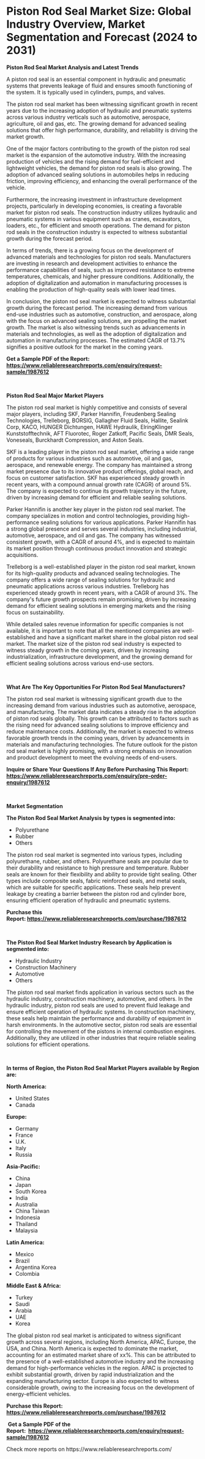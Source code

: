<p><h1>Piston Rod Seal Market Size: Global Industry Overview, Market Segmentation and Forecast (2024 to 2031)</h1></p><p><strong>Piston Rod Seal Market Analysis and Latest Trends</strong></p>
<p><p>A piston rod seal is an essential component in hydraulic and pneumatic systems that prevents leakage of fluid and ensures smooth functioning of the system. It is typically used in cylinders, pumps, and valves.</p><p>The piston rod seal market has been witnessing significant growth in recent years due to the increasing adoption of hydraulic and pneumatic systems across various industry verticals such as automotive, aerospace, agriculture, oil and gas, etc. The growing demand for advanced sealing solutions that offer high performance, durability, and reliability is driving the market growth.</p><p>One of the major factors contributing to the growth of the piston rod seal market is the expansion of the automotive industry. With the increasing production of vehicles and the rising demand for fuel-efficient and lightweight vehicles, the demand for piston rod seals is also growing. The adoption of advanced sealing solutions in automobiles helps in reducing friction, improving efficiency, and enhancing the overall performance of the vehicle.</p><p>Furthermore, the increasing investment in infrastructure development projects, particularly in developing economies, is creating a favorable market for piston rod seals. The construction industry utilizes hydraulic and pneumatic systems in various equipment such as cranes, excavators, loaders, etc., for efficient and smooth operations. The demand for piston rod seals in the construction industry is expected to witness substantial growth during the forecast period.</p><p>In terms of trends, there is a growing focus on the development of advanced materials and technologies for piston rod seals. Manufacturers are investing in research and development activities to enhance the performance capabilities of seals, such as improved resistance to extreme temperatures, chemicals, and higher pressure conditions. Additionally, the adoption of digitalization and automation in manufacturing processes is enabling the production of high-quality seals with lower lead times.</p><p>In conclusion, the piston rod seal market is expected to witness substantial growth during the forecast period. The increasing demand from various end-use industries such as automotive, construction, and aerospace, along with the focus on advanced sealing solutions, are propelling the market growth. The market is also witnessing trends such as advancements in materials and technologies, as well as the adoption of digitalization and automation in manufacturing processes. The estimated CAGR of 13.7% signifies a positive outlook for the market in the coming years.</p></p>
<p><strong>Get a Sample PDF of the Report:&nbsp; <a href="https://www.reliableresearchreports.com/enquiry/request-sample/1987612">https://www.reliableresearchreports.com/enquiry/request-sample/1987612</a></strong></p>
<p>&nbsp;</p>
<p><strong>Piston Rod Seal Major Market Players</strong></p>
<p><p>The piston rod seal market is highly competitive and consists of several major players, including SKF, Parker Hannifin, Freudenberg Sealing Technologies, Trelleborg, BORSIG, Gallagher Fluid Seals, Hallite, Sealink Corp, KACO, HUNGER Dichtungen, HAWE Hydraulik, ElringKlinger Kunststofftechnik, AFT Fluorotec, Roger Zatkoff, Pacific Seals, DMR Seals, Voneseals, Burckhardt Compression, and Aston Seals.</p><p>SKF is a leading player in the piston rod seal market, offering a wide range of products for various industries such as automotive, oil and gas, aerospace, and renewable energy. The company has maintained a strong market presence due to its innovative product offerings, global reach, and focus on customer satisfaction. SKF has experienced steady growth in recent years, with a compound annual growth rate (CAGR) of around 5%. The company is expected to continue its growth trajectory in the future, driven by increasing demand for efficient and reliable sealing solutions.</p><p>Parker Hannifin is another key player in the piston rod seal market. The company specializes in motion and control technologies, providing high-performance sealing solutions for various applications. Parker Hannifin has a strong global presence and serves several industries, including industrial, automotive, aerospace, and oil and gas. The company has witnessed consistent growth, with a CAGR of around 4%, and is expected to maintain its market position through continuous product innovation and strategic acquisitions.</p><p>Trelleborg is a well-established player in the piston rod seal market, known for its high-quality products and advanced sealing technologies. The company offers a wide range of sealing solutions for hydraulic and pneumatic applications across various industries. Trelleborg has experienced steady growth in recent years, with a CAGR of around 3%. The company's future growth prospects remain promising, driven by increasing demand for efficient sealing solutions in emerging markets and the rising focus on sustainability.</p><p>While detailed sales revenue information for specific companies is not available, it is important to note that all the mentioned companies are well-established and have a significant market share in the global piston rod seal market. The market size of the piston rod seal industry is expected to witness steady growth in the coming years, driven by increasing industrialization, infrastructure development, and the growing demand for efficient sealing solutions across various end-use sectors.</p></p>
<p>&nbsp;</p>
<p><strong>What Are The Key Opportunities For Piston Rod Seal Manufacturers?</strong></p>
<p><p>The piston rod seal market is witnessing significant growth due to the increasing demand from various industries such as automotive, aerospace, and manufacturing. The market data indicates a steady rise in the adoption of piston rod seals globally. This growth can be attributed to factors such as the rising need for advanced sealing solutions to improve efficiency and reduce maintenance costs. Additionally, the market is expected to witness favorable growth trends in the coming years, driven by advancements in materials and manufacturing technologies. The future outlook for the piston rod seal market is highly promising, with a strong emphasis on innovation and product development to meet the evolving needs of end-users.</p></p>
<p><strong>Inquire or Share Your Questions If Any Before Purchasing This Report: <a href="https://www.reliableresearchreports.com/enquiry/pre-order-enquiry/1987612">https://www.reliableresearchreports.com/enquiry/pre-order-enquiry/1987612</a></strong></p>
<p>&nbsp;</p>
<p><strong>Market Segmentation</strong></p>
<p><strong>The Piston Rod Seal Market Analysis by types is segmented into:</strong></p>
<p><ul><li>Polyurethane</li><li>Rubber</li><li>Others</li></ul></p>
<p><p>The piston rod seal market is segmented into various types, including polyurethane, rubber, and others. Polyurethane seals are popular due to their durability and resistance to high pressure and temperature. Rubber seals are known for their flexibility and ability to provide tight sealing. Other types include composite seals, fabric reinforced seals, and metal seals, which are suitable for specific applications. These seals help prevent leakage by creating a barrier between the piston rod and cylinder bore, ensuring efficient operation of hydraulic and pneumatic systems.</p></p>
<p><strong>Purchase this Report:&nbsp;<a href="https://www.reliableresearchreports.com/purchase/1987612">https://www.reliableresearchreports.com/purchase/1987612</a></strong></p>
<p>&nbsp;</p>
<p><strong>The Piston Rod Seal Market Industry Research by Application is segmented into:</strong></p>
<p><ul><li>Hydraulic Industry</li><li>Construction Machinery</li><li>Automotive</li><li>Others</li></ul></p>
<p><p>The piston rod seal market finds application in various sectors such as the hydraulic industry, construction machinery, automotive, and others. In the hydraulic industry, piston rod seals are used to prevent fluid leakage and ensure efficient operation of hydraulic systems. In construction machinery, these seals help maintain the performance and durability of equipment in harsh environments. In the automotive sector, piston rod seals are essential for controlling the movement of the pistons in internal combustion engines. Additionally, they are utilized in other industries that require reliable sealing solutions for efficient operations.</p></p>
<p>&nbsp;</p>
<p><strong>In terms of Region, the Piston Rod Seal Market Players available by Region are:</strong></p>
<p>
    <p> <strong> North America: </strong>
        <ul>
            <li>United States</li>
            <li>Canada</li>
        </ul>
        </p> 
    <p> <strong> Europe: </strong>
        <ul>
            <li>Germany</li>
            <li>France</li>
            <li>U.K.</li>
            <li>Italy</li>
            <li>Russia</li>
        </ul>
        </p> 
    <p> <strong> Asia-Pacific: </strong>
        <ul>
            <li>China</li>
            <li>Japan</li>
            <li>South Korea</li>
            <li>India</li>
            <li>Australia</li>
            <li>China Taiwan</li>
            <li>Indonesia</li>
            <li>Thailand</li>
            <li>Malaysia</li>
        </ul>
        </p> 
    <p> <strong> Latin America: </strong>
        <ul>
            <li>Mexico</li>
            <li>Brazil</li>
            <li>Argentina Korea</li>
            <li>Colombia</li>
        </ul>
        </p> 
    <p> <strong> Middle East & Africa: </strong>
        <ul>
            <li>Turkey</li>
            <li>Saudi</li>
            <li>Arabia</li>
            <li>UAE</li>
            <li>Korea</li>
        </ul>
    </p>
    </p>
<p><p>The global piston rod seal market is anticipated to witness significant growth across several regions, including North America, APAC, Europe, the USA, and China. North America is expected to dominate the market, accounting for an estimated market share of xx%. This can be attributed to the presence of a well-established automotive industry and the increasing demand for high-performance vehicles in the region. APAC is projected to exhibit substantial growth, driven by rapid industrialization and the expanding manufacturing sector. Europe is also expected to witness considerable growth, owing to the increasing focus on the development of energy-efficient vehicles.</p></p>
<p><strong>Purchase this Report: <a href="https://www.reliableresearchreports.com/purchase/1987612">https://www.reliableresearchreports.com/purchase/1987612</a></strong></p>
<p>&nbsp;<strong>Get a Sample PDF of the Report:&nbsp;&nbsp;<a href="https://www.reliableresearchreports.com/enquiry/request-sample/1987612">https://www.reliableresearchreports.com/enquiry/request-sample/1987612</a></strong></p>
<p><strong></strong></p>
<p>Check more reports on https://www.reliableresearchreports.com/</p>